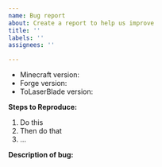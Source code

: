 ```yaml
---
name: Bug report
about: Create a report to help us improve
title: ''
labels: ''
assignees: ''

---
```


<!-- Thank you for reporting -->

- Minecraft version: 
- Forge version: 
- ToLaserBlade version: 

<!-- Add list of the other mods you were using at the time -->

**Steps to Reproduce:**
 1. Do this
 2. Then do that
 3. ...

**Description of bug:**

<!-- If applicable, add screenshots or logs to help explain your problem -->
